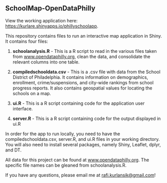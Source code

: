 ## SchoolMap-OpenDataPhilly
View the working application here: https://kurlare.shinyapps.io/phillyschoolapp.

This repository contains files to run an interactive map application in Shiny.  It contains four files:

1.  **schoolanalysis.R** - This is a R script to read in the various files taken from www.opendataphilly.org, clean the data,
    and consolidate the relevant columns into one table.
    
2.  **compiledschooldata.csv** - This is a .csv file with data from the School District of Philadelphia.  It contains information on 
    demographics, enrollment, crime/suspensions, and city-wide rankings from school progress reports.  It also contains geospatial values
    for locating the schools on a map.
    
3.  **ui.R** - This is a R script containing code for the application user interface.

4.  **server.R** - This is a R script containing code for the output displayed in ui.R  

In order for the app to run locally, you need to have the compiledschooldata.csv, server.R, and ui.R files in your working directory.  
You will also need to install several packages, namely Shiny, Leaflet, dplyr, and DT.  

All data for this project can be found at www.opendataphilly.org.  The specific file names can be gleaned from schoolanalysis.R.

If you have any questions, please email me at rafi.kurlansik@gmail.com!

